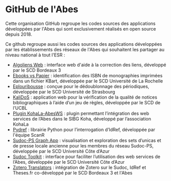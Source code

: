 # GitHub de l'Abes

Cette organisation GitHub regroupe les codes sources des applications développées par l'Abes qui sont exclusivement réalisés en open source depuis 2018.

Ce github regroupe aussi les codes sources des applications développées par les établissements des réseaux de l'Abes qui souhaitent les partager au niveau national à tout l'ESR :
- [Algoliens Web](https://github.com/abes-esr/algoliens-web) : interface web d'aide à la correction des liens, développé par le SCD Bordeaux 3
- [Ebooks vs Papier](https://github.com/abes-esr/ebooks-vs-papier) : identification des ISBN de monographies imprimées dans un fichier KBart, développée par le SCD Université de La Rochelle
- [Eplouribousse](https://github.com/abes-esr/eplouribousse) : conçue pour le dédoublonnage des périodiques, développée par le SCD Université de Strasbourg
- [KaliDoS](https://github.com/abes-esr/kalidos) : application web pour la vérification de la qualité de notices bibliographiques à l’aide d’un jeu de règles, développée par le SCD de l’UCBL
- [Plugin KohaLa-AbesWS](https://github.com/abes-esr/Koha-Plugin-KohaLa-AbesWS) : plugin permettant l’intégration des web services de l’Abes dans le SIBG Koha, développé par l’association KohaLa
- [Pydref](https://github.com/abes-esr/pydref) : librairie Python pour l’interrogation d’IdRef, développée par l'équipe ScanR
- [Sudoc-PS Graph App](https://github.com/abes-esr/sudocps-graph-app) : visualisation et exploration des sets d’unicas et de presse locale ancienne pour les membres du réseau Sudoc-PS, développée par le SCD Université Côte d’Azur
- [Sudoc Toolkit](https://github.com/abes-esr/sudoc-toolkit) : interface pour faciliter l’utilisation des web services de l’Abes, développée par le SCD Université Côte d’Azur
- [Zotero Translators](https://github.com/abes-esr/zotero-translators) : intégration de Zotero sur le Sudoc, IdRef et Theses.fr co-développé par le SCD Bordeaux 3 et l'Abes
